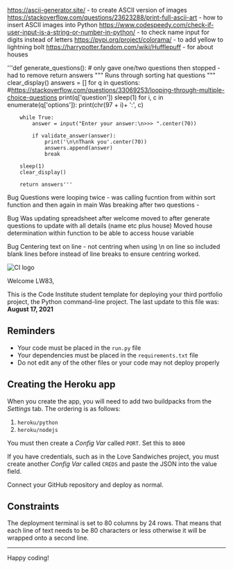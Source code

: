 https://ascii-generator.site/ - to create ASCII version of images
https://stackoverflow.com/questions/23623288/print-full-ascii-art - how to insert ASCII images into Python
https://www.codespeedy.com/check-if-user-input-is-a-string-or-number-in-python/ - to check name input for digits instead of letters
https://pypi.org/project/colorama/ - to add yellow to lightning bolt
https://harrypotter.fandom.com/wiki/Hufflepuff - for about houses


'''def generate_questions(): # only gave one/two questions then stopped - had to remove return answers
    """
    Runs through sorting hat questions
    """
    clear_display()
    answers = []
    for q in questions:  #https://stackoverflow.com/questions/33069253/looping-through-multiple-choice-questions
        print(q['question'])
        sleep(1)
        for i, c in enumerate(q['options']):
            print(chr(97 + i)+ ':', c)
            
        while True: 
            answer = input("Enter your answer:\n>>> ".center(70))
    
            if validate_answer(answer):
                print('\n\nThank you'.center(70))
                answers.append(answer)
                break

        sleep(1)
        clear_display()

        return answers'''

Bug
Questions were looping twice - was calling fucntion from within sort function and then again in main
Was breaking after two questions - 

Bug 
Was updating spreadsheet after welcome moved to after generate questions to update with all details (name etc plus house)
Moved house determination within function to be able to access house variable

Bug 
Centering text on line - not centring when using \n on line so included blank lines before instead of line breaks to ensure centring worked.



![CI logo](https://codeinstitute.s3.amazonaws.com/fullstack/ci_logo_small.png)

Welcome LW83,

This is the Code Institute student template for deploying your third portfolio project, the Python command-line project. The last update to this file was: **August 17, 2021**

## Reminders

* Your code must be placed in the `run.py` file
* Your dependencies must be placed in the `requirements.txt` file
* Do not edit any of the other files or your code may not deploy properly

## Creating the Heroku app

When you create the app, you will need to add two buildpacks from the _Settings_ tab. The ordering is as follows:

1. `heroku/python`
2. `heroku/nodejs`

You must then create a _Config Var_ called `PORT`. Set this to `8000`

If you have credentials, such as in the Love Sandwiches project, you must create another _Config Var_ called `CREDS` and paste the JSON into the value field.

Connect your GitHub repository and deploy as normal.

## Constraints

The deployment terminal is set to 80 columns by 24 rows. That means that each line of text needs to be 80 characters or less otherwise it will be wrapped onto a second line.

-----
Happy coding!
